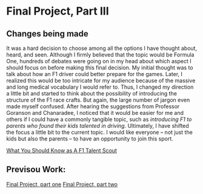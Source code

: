 # Final Project, Part III

## Changes being made
It was a hard decision to choose among all the options I have thought about, heard, and seen. Although I firmly believed that the topic would be Formula One, hundreds of debates were going on in my head about which aspect I should focus on before making this final decision. My initial thought was to talk about how an F1 driver could better prepare for the games. Later, I realized this would be too intricate for my audience because of the massive and long medical vocabulary I would refer to. Thus, I changed my direction a little bit and started to think about the possibility of introducing the structure of the F1 race crafts. But again, the large number of jargon even made myself confused. After hearing the suggestions from Professor Goranson and Chanaradee, I noticed that it would be easier for me and others if I could have a commonly tangible topic, such as <em>introducing F1 to parents who found their kids talented in driving</em>.
Ultimately, I have shifted the focus a little bit to the current topic. I would like everyone – not just the kids but also the parents – to have an opportunity to join this sport.




[What You Should Know as A F1 Talent Scout](https://carnegiemellon.shorthandstories.com/telling-story-with-data-f1-scout/index.html)

## Previsou Work:
[Final Project, part one](https://channingatcmu.github.io/94870-B2-Tell-Stories-with-Data---Channing/final_project_Channing.html)
[Final Project, part two](https://channingatcmu.github.io/94870-B2-Tell-Stories-with-Data---Channing/final_project_PartII.html)
